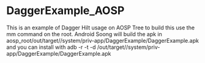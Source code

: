 # DaggerExample_AOSP
This is an example of Dagger Hilt usage on AOSP Tree
to build this use the mm command on the root.
Android Soong will build the apk in aosp_root/out/target/<build target>/system/priv-app/DaggerExample/DaggerExample.apk
and you can install with adb -r -t -d /out/target/<build target>/system/priv-app/DaggerExample/DaggerExample.apk
